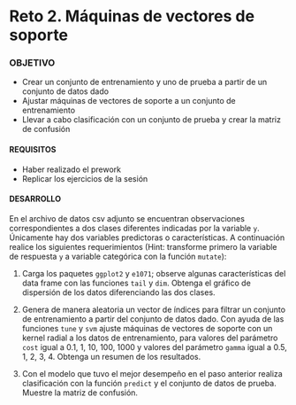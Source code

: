 
# Reto 2. Máquinas de vectores de soporte

### OBJETIVO 

- Crear un conjunto de entrenamiento y uno de prueba a partir de un conjunto de datos dado
- Ajustar máquinas de vectores de soporte a un conjunto de entrenamiento
- Llevar a cabo clasificación con un conjunto de prueba y crear la matriz de confusión

#### REQUISITOS 

- Haber realizado el prework
- Replicar los ejercicios de la sesión  

#### DESARROLLO

En el archivo de datos csv adjunto se encuentran observaciones correspondientes a dos clases diferentes indicadas por la variable `y`. Únicamente hay dos variables predictoras o características. A continuación realice los siguientes requerimientos (Hint: transforme primero la variable de respuesta `y` a variable categórica con la función `mutate`):

1. Carga los paquetes `ggplot2` y `e1071`; observe algunas características del data frame con las funciones `tail` y `dim`. Obtenga el gráfico de dispersión de los datos diferenciando las dos clases.

2. Genera de manera aleatoria un vector de índices para filtrar un conjunto de entrenamiento a partir del conjunto de datos dado. Con ayuda de las funciones `tune` y `svm` ajuste máquinas de vectores de soporte con un kernel radial a los datos de entrenamiento, para valores del parámetro `cost` igual a 0.1, 1, 10, 100, 1000 y valores del parámetro `gamma` igual a 0.5, 1, 2, 3, 4. Obtenga un resumen de los resultados.

3. Con el modelo que tuvo el mejor desempeño en el paso anterior realiza clasificación con la función `predict` y el conjunto de datos de prueba. Muestre la matriz de confusión.
